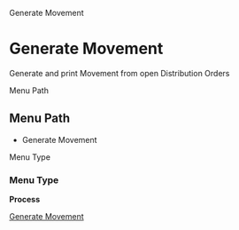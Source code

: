 
Generate Movement
# Generate Movement


Generate and print Movement from open Distribution Orders

Menu Path
## Menu Path



- Generate Movement

Menu Type
### Menu Type

**Process**


[Generate Movement](../../functional-guide/process/process-m_generate-movement.md)